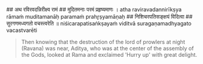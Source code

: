 <section>
<section data-markdown>
## अथ रविरवदन्निरीक्ष्य रामं
## मुदितमनाः परमं प्रहृष्यमाणः ।
atha raviravadannirīkṣya rāmaṁ
muditamanāḥ paramaṁ prahr̥ṣyamāṇaḥ
## निशिचरपतिसङ्क्षयं विदित्वा
## सुरगणमध्यगतो वचस्त्वरेति ॥
niśicarapatisaṅkṣayaṁ viditvā
suragaṇamadhyagato vacastvarēti

> Then knowing that the destruction of the lord of prowlers at night (Ravana) was near, Aditya, who was at the center of the assembly of the Gods, looked at Rama and exclaimed 'Hurry up' with great delight.
<!--
Then knowing that the destruction of Rāvaṇa was near, the Sun-God, surrounded by all the Gods in heaven, looked at Rāma with a delighted mind and exclaimed “Hasten up!”

Then knowing that the destruction of Ravana was near, the Sun-God Aditya, surrounded by all the Gods in heaven, looked at Rama with delighted mind and exclaimed 'Hurry up' - 'Be quick'.
-->
</section>
</section>
